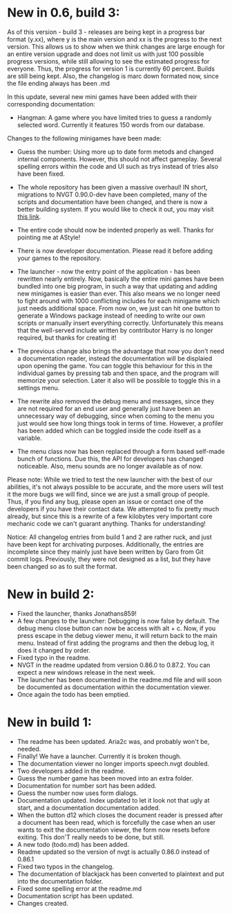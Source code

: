# New in 0.6, build 3:
As of this version - build 3 - releases are being kept in a progress bar format (y.xx), where y is the main version and xx is the progress to the next version. This allows us to show when we think changes are large enough for an entire version upgrade and does not limit us with just 100 possible progress versions, while still allowing to see the estimated progress for everyone. Thus, the progress for version 1 is currently 60 percent. Builds are still being kept. Also, the changelog is marc down formated now, since the file ending always has been .md

In this update, several new mini games have been added with their corresponding documentation:
- Hangman: A game where you have limited tries to guess a randomly selected word. Currently it features 150 words from our database.

Changes to the following minigames have been made:
- Guess the number: Using more up to date form metods and changed internal components. However, this should not affect gameplay. Several spelling errors within the code and UI such as trys instead of tries also have been fixed.

- The whole repository has been given a massive overhaul! IN short, migrations to NVGT 0.90.0-dev have been completed, many of the scripts and documentation have been changed, and there is now a better building system. If you would like to check it out, you may visit [this link](https://github.com/garo-pro/nvgt-minigames/).
- The entire code should now be indented properly as well. Thanks for pointing me at AStyle!
- There is now developer documentation. Please read it before adding your games to the repository.

- The launcher - now the entry point of the application - has been rewritten nearly entirely. Now, basically the entire mini games have been bundled into one big program, in such a way that updating and adding new minigames is easier than ever. This also means we no longer need to fight around with 1000 conflicting includes for each minigame which just needs additional space. From now on, we just can hit one button to generate a Windows package instead of needing to write our own scripts or manually insert everything correctly. Unfortunately this means that the well-served include written by contributor Harry is no longer required, but thanks for creating it!
- The previous change also brings the advantage that now you don't need a documentation reader, instead the documentation will be displaied upon opening the game. You can toggle this behaviour for this in the individual games by pressing tab and then space, and the program will memorize your selection. Later it also will be possible to toggle this in a settings menu.
- The rewrite also removed the debug menu and messages, since they are not required for an end user and generally just have been an unnecessary way of debugging, since when coming to the menu you just would see how long things took in terms of time. However, a profiler has been added which can be toggled inside the code itself as a variable.
- The menu class now has been replaced through a form based self-made bunch of functions. Due this, the API for developers has changed noticeable. Also, menu sounds are no longer available as of now.

Please note: While we tried to test the new launcher with the best of our abilities, it's not always possible to be accurate, and the more users will test it the more bugs we will find, since we are just a small group of people. Thus, if you find any bug, please open an issue or contact one of the developers if you have their contact data. We attempted to fix pretty much already, but since this is a rewrite of a few kilobytes very important core mechanic code we can't guarant anything. Thanks for understanding!

Notice: All changelog entries from build 1 and 2 are rather ruck, and just have been kept for archivating purposes. Additionally, the entries are incomplete since they mainly just have been written by Garo from Git commit logs. Previously, they were not designed as a list, but they have been changed so as to suit the format.

# New in build 2:
- Fixed the launcher, thanks Jonathans859!
- A few changes to the launcher: Debugging is now false by default. The debug menu close button can now be access with alt + c. Now, if you press escape in the debug viewer menu, it will return back to the main menu. Instead of first adding the programs and then the debug log, it does it changed by order.
- Fixed typo in the readme.
- NVGT in the readme updated from version 0.86.0 to 0.87.2. You can expect a new windows release in the next week.
- The launcher has been documented in the readme.md file and will soon be documented as documentation within the documentation viewer.
- Once again the todo has been emptied.

# New in build 1:
- The readme has been updated. Aria2c was, and probably won't be, needed.
- Finally! We have a launcher. Currently it is broken though.
- The documentation viewer no longer imports speech.nvgt doubled.
- Two developers added in the readme.
- Guess the number game has been moved into an extra folder.
- Documentation for number sort has been added.
- Guess the number now uses form dialogs.
- Documentation updated. Index updated to let it look not that ugly at start, and a documentation documentation added.
- When the button d12 which closes the document reader is pressed after a document has been read, which is forcefully the case when an user wants to exit the documentation viewer, the form now resets before exiting. This don'T really needs to be done, but still.
- A new todo (todo.md) has been added.
- Readme updated so the version of nvgt is actually 0.86.0 instead of 0.86.1
- Fixed two typos in the changelog.
- The documentation of blackjack has been converted to plaintext and put into the documentation folder.
- Fixed some spelling error at the readme.md
- Documentation script has been updated.
- Changes created.